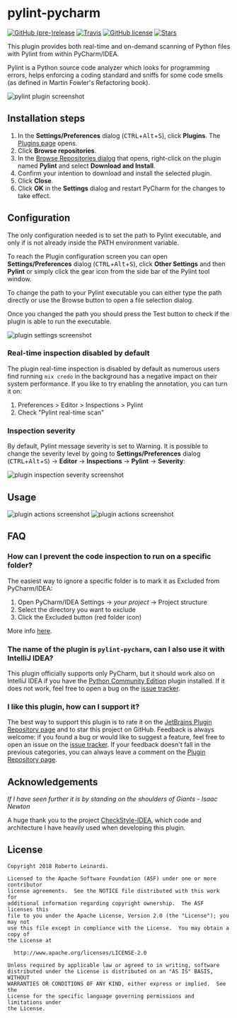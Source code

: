 # pylint-pycharm
[![GitHub (pre-)release](https://img.shields.io/github/release/leinardi/pylint-pycharm/all.svg?style=plastic)](https://github.com/leinardi/pylint-pycharm/releases)
[![Travis](https://img.shields.io/travis/leinardi/pylint-pycharm/master.svg?style=plastic)](https://travis-ci.org/leinardi/pylint-pycharm)
[![GitHub license](https://img.shields.io/github/license/leinardi/pylint-pycharm.svg?style=plastic)](https://github.com/leinardi/pylint-pycharm/blob/master/LICENSE) 
[![Stars](https://img.shields.io/github/stars/leinardi/pylint-pycharm.svg?style=social&label=Stars)](https://github.com/leinardi/pylint-pycharm/stargazers) 

This plugin provides both real-time and on-demand scanning of Python files with Pylint from within PyCharm/IDEA.

Pylint is a Python source code analyzer which looks for programming errors,
helps enforcing a coding standard and sniffs for some code smells 
(as defined in Martin Fowler's Refactoring book).

![pylint plugin screenshot](https://github.com/leinardi/pylint-pycharm/blob/master/art/pylint-pycharm.png)

## Installation steps
1. In the **Settings/Preferences** dialog (<kbd>CTRL</kbd>+<kbd>Alt</kbd>+<kbd>S</kbd>), click **Plugins**. The [Plugins page](https://www.jetbrains.com/help/pycharm/plugins-settings.html) opens.
2. Click **Browse repositories**.
3. In the [Browse Repositories dialog](https://www.jetbrains.com/help/pycharm/browse-repositories-dialog.html) that opens, right-click on the plugin named **Pylint** and select **Download and Install**.
4. Confirm your intention to download and install the selected plugin.
5. Click **Close**.
6. Click **OK** in the **Settings** dialog and restart PyCharm for the changes to take effect.

## Configuration

The only configuration needed is to set the path to Pylint executable, and only if is not already
inside the PATH environment variable.

To reach the Plugin configuration screen you can open **Settings/Preferences** dialog (<kbd>CTRL</kbd>+<kbd>Alt</kbd>+<kbd>S</kbd>), click **Other Settings**  and then **Pylint** or simply click the gear icon from the side bar of the Pylint tool window.

To change the path to your Pylint executable you can either type the path directly or use 
the Browse button to open a file selection dialog.

Once you changed the path you should press the Test button to check if the plugin is able to run
the executable.

![plugin settings screenshot](https://github.com/leinardi/pylint-pycharm/blob/master/art/pylint-settings.png)

### Real-time inspection disabled by default
The plugin real-time inspection is disabled by default as numerous users find running `mix credo` in the background has 
a negative impact on their system performance.  If you like to try enabling the annotation, you can turn it on:

1. Preferences > Editor > Inspections > Pylint
2. Check "Pylint real-time scan"

### Inspection severity

By default, Pylint message severity is set to Warning. It is possible to change the severity level
by going to **Settings/Preferences** dialog (<kbd>CTRL</kbd>+<kbd>Alt</kbd>+<kbd>S</kbd>) -> **Editor** -> **Inspections** -> **Pylint** -> **Severity**:

![plugin inspection severity screenshot](https://github.com/leinardi/pylint-pycharm/blob/master/art/pylint-inspection-severity.png)

## Usage

![plugin actions screenshot](https://github.com/leinardi/pylint-pycharm/blob/master/art/actions1.png)
![plugin actions screenshot](https://github.com/leinardi/pylint-pycharm/blob/master/art/actions2.png)

## FAQ
### How can I prevent the code inspection to run on a specific folder?

The easiest way to ignore a specific folder is to mark it as Excluded from PyCharm/IDEA:

1. Open PyCharm/IDEA Settings -> *your project* -> Project structure
2. Select the directory you want to exclude
3. Click the Excluded button (red folder icon)

More info [here](https://www.jetbrains.com/help/pycharm/configuring-folders-within-a-content-root.html#mark). 

### The name of the plugin is `pylint-pycharm`, can I also use it with IntelliJ IDEA?

This plugin officially supports only PyCharm, but it should work also on IntelliJ IDEA
if you have the [Python Community Edition](https://plugins.jetbrains.com/plugin/7322-python-community-edition)
plugin installed. If it does not work, feel free to open a bug on the [issue tracker](https://github.com/leinardi/pylint-pycharm/issues).

### I like this plugin, how can I support it?

The best way to support this plugin is to rate it on the [JetBrains Plugin Repository page](https://plugins.jetbrains.com/plugin/11084-pylint) and to star this project on GitHub.
Feedback is always welcome: if you found a bug or would like to suggest a feature,
feel free to open an issue on the [issue tracker](https://github.com/leinardi/pylint-pycharm/issues). If your feedback doesn't fall in the previous categories,
you can always leave a comment on the [Plugin Repository page](https://plugins.jetbrains.com/plugin/11084-pylint).

## Acknowledgements
_If I have seen further it is by standing on the shoulders of Giants - Isaac Newton_

A huge thank you to the project [CheckStyle-IDEA](https://github.com/jshiell/checkstyle-idea), 
which code and architecture I have heavily used when developing this plugin.

## License

```
Copyright 2018 Roberto Leinardi.

Licensed to the Apache Software Foundation (ASF) under one or more contributor
license agreements.  See the NOTICE file distributed with this work for
additional information regarding copyright ownership.  The ASF licenses this
file to you under the Apache License, Version 2.0 (the "License"); you may not
use this file except in compliance with the License.  You may obtain a copy of
the License at

  http://www.apache.org/licenses/LICENSE-2.0

Unless required by applicable law or agreed to in writing, software
distributed under the License is distributed on an "AS IS" BASIS, WITHOUT
WARRANTIES OR CONDITIONS OF ANY KIND, either express or implied.  See the
License for the specific language governing permissions and limitations under
the License.
```
